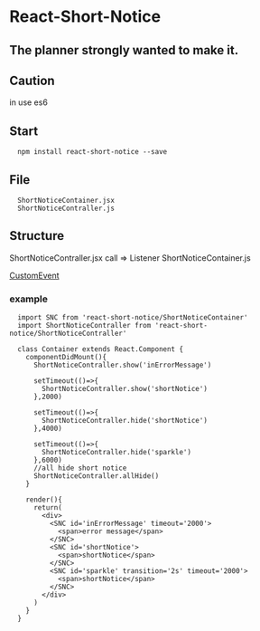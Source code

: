 # React-Short-Notice

## The planner strongly wanted to make it.

## Caution

in use es6

## Start

```
  npm install react-short-notice --save
```

## File

```
  ShortNoticeContainer.jsx
  ShortNoticeContraller.js
```

## Structure

ShortNoticeContraller.jsx call =>  Listener ShortNoticeContainer.js

[CustomEvent](https://developer.mozilla.org/en-US/docs/Web/API/CustomEvent)


### example

```
  import SNC from 'react-short-notice/ShortNoticeContainer'
  import ShortNoticeContraller from 'react-short-notice/ShortNoticeContraller'

  class Container extends React.Component {
    componentDidMount(){
      ShortNoticeContraller.show('inErrorMessage')

      setTimeout(()=>{
        ShortNoticeContraller.show('shortNotice')
      },2000)

      setTimeout(()=>{
        ShortNoticeContraller.hide('shortNotice')
      },4000)

      setTimeout(()=>{
        ShortNoticeContraller.hide('sparkle')
      },6000)
      //all hide short notice
      ShortNoticeContraller.allHide()
    }

    render(){
      return(
        <div> 
          <SNC id='inErrorMessage' timeout='2000'>
            <span>error message</span>
          </SNC>
          <SNC id='shortNotice'>
            <span>shortNotice</span>
          </SNC>
          <SNC id='sparkle' transition='2s' timeout='2000'>
            <span>shortNotice</span>
          </SNC>
        </div>
      )
    }
  }
```